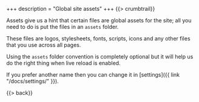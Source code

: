 +++
description = "Global site assets"
+++
{{> crumbtrail}}

Assets give us a hint that certain files are global assets for the site; all you need to do is put the files in an `assets` folder.

These files are logos, stylesheets, fonts, scripts, icons and any other files that you use across all pages.

Using the `assets` folder convention is completely optional but it will help us do the right thing when live reload is enabled.

If you prefer another name then you can change it in [settings]({{ link "/docs/settings/" }}).

{{> back}}
